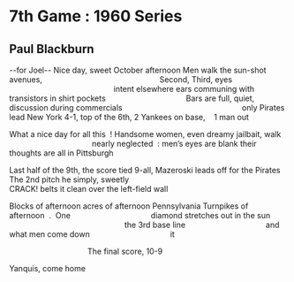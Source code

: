 # 7th Game  :  1960 Series
## Paul Blackburn
--for Joel--
Nice day,
sweet October afternoon
Men walk the sun-shot avenues,
                                                     Second, Third, eyes
                                                     intent elsewhere
ears communing with transistors in shirt pockets
                                    Bars are full, quiet,
discussion during commercials
                                                      only
Pirates lead New York 4-1, top of the 6th, 2
Yankees on base,    1 man out

What a nice day for all this  !
Handsome women, even
dreamy jailbait, walk
                                      nearly neglected  :
men’s eyes are blank
their thoughts are all in Pittsburgh

Last half of the 9th, the score tied 9-all,
Mazeroski leads off for the Pirates
The 2nd pitch he simply, sweetly
                                                           CRACK!
belts it clean over the left-field wall

Blocks of afternoon
acres of afternoon
Pennsylvania Turnpikes of afternoon  .  One
                                    diamond stretches out in the sun
                                                     the 3rd base line
                                    and what men come down
                                    it

                                    The final score, 10-9

Yanquis, come home